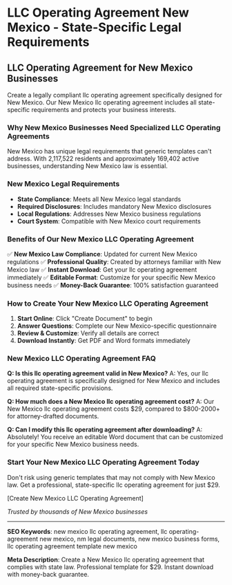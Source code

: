 # LLC Operating Agreement New Mexico - State-Specific Legal Requirements

## LLC Operating Agreement for New Mexico Businesses

Create a legally compliant llc operating agreement specifically designed for New Mexico. Our New Mexico llc operating agreement includes all state-specific requirements and protects your business interests.

### Why New Mexico Businesses Need Specialized LLC Operating Agreements

New Mexico has unique legal requirements that generic templates can't address. With 2,117,522 residents and approximately 169,402 active businesses, understanding New Mexico law is essential.

### New Mexico Legal Requirements

- **State Compliance**: Meets all New Mexico legal standards
- **Required Disclosures**: Includes mandatory New Mexico disclosures
- **Local Regulations**: Addresses New Mexico business regulations
- **Court System**: Compatible with New Mexico court requirements

### Benefits of Our New Mexico LLC Operating Agreement

✅ **New Mexico Law Compliance**: Updated for current New Mexico regulations
✅ **Professional Quality**: Created by attorneys familiar with New Mexico law
✅ **Instant Download**: Get your llc operating agreement immediately
✅ **Editable Format**: Customize for your specific New Mexico business needs
✅ **Money-Back Guarantee**: 100% satisfaction guaranteed

### How to Create Your New Mexico LLC Operating Agreement

1. **Start Online**: Click "Create Document" to begin
2. **Answer Questions**: Complete our New Mexico-specific questionnaire
3. **Review & Customize**: Verify all details are correct
4. **Download Instantly**: Get PDF and Word formats immediately

### New Mexico LLC Operating Agreement FAQ

**Q: Is this llc operating agreement valid in New Mexico?**
A: Yes, our llc operating agreement is specifically designed for New Mexico and includes all required state-specific provisions.

**Q: How much does a New Mexico llc operating agreement cost?**
A: Our New Mexico llc operating agreement costs $29, compared to $800-2000+ for attorney-drafted documents.

**Q: Can I modify this llc operating agreement after downloading?**
A: Absolutely! You receive an editable Word document that can be customized for your specific New Mexico business needs.

### Start Your New Mexico LLC Operating Agreement Today

Don't risk using generic templates that may not comply with New Mexico law. Get a professional, state-specific llc operating agreement for just $29.

[Create New Mexico LLC Operating Agreement]

_Trusted by thousands of New Mexico businesses_

---

**SEO Keywords**: new mexico llc operating agreement, llc operating-agreement new mexico, nm legal documents, new mexico business forms, llc operating agreement template new mexico

**Meta Description**: Create a New Mexico llc operating agreement that complies with state law. Professional template for $29. Instant download with money-back guarantee.
